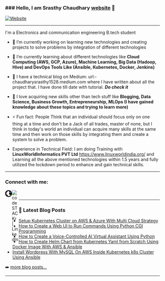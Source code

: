 ### ### Hello, I am Srasthy Chaudhary [website] 👋

[![Website](https://img.shields.io/website?label=chaudharysrasthy1528.medium.com&style=for-the-badge&url=https%3A%2F%2Fchaudharysrasthy1528.medium.com)](https://chaudharysrasthy1528.medium.com/)

---

I'm a Electronics and communication engineering B.tech student

- 🔭 I’m currently working on learning new technologies and creating projects to solve problems by integration  of different technologies

- 🌱 I’m currently learning about different technologies like **Cloud Computing (AWS, GCP, Azure), Machine Learning, Big Data (Hadoop, Hive) and DevOps Tools Like (Ansible, Kubernetes, Docker, Jenkins)**

- 👯 I have a technical blog on Medium: url:- chaudharysrasthy1528.medium.com where I have written about all the project that. I have done till date with tutorial. ***Do check it***

- 💬 I love acquiring new skills other than tech stuff like **Blogging, Data Science, Business Growth, Entrepreneurship, MLOps (I have gained knowledge about these topics and trying to learn more)**

- ⚡ Fun fact: People Think that an individual should focus only on one thing at a time and don't be a Jack of all trades, master of none, but I think in today's world an individual can acquire many skills at the same time and then work on those skills by integrating them and create a system to solve a problem.

- Experience in Technical Field: I am doing Training with **LinuxWorldInformatics PVT Ltd** https://www.linuxworldindia.org/ and Learning all the above mentioned technologies within 1.5 years and fully utilized the lockdown period to enhance and gain technical skills. 

---

### Connect with me:

[<img align="left" alt="codeSTACKr.com" width="22px" src="https://raw.githubusercontent.com/iconic/open-iconic/master/svg/globe.svg" />][website]

[<img align="left" alt="codeSTACKr | LinkedIn" width="22px" src="https://cdn.jsdelivr.net/npm/simple-icons@v3/icons/linkedin.svg" />][linkedin]


<br />


---

### 📕 Latest Blog Posts

<!-- BLOG-POST-LIST:START -->
- [Setup Kubernetes Cluster on AWS & Azure With Multi Cloud Strategy]( )
- [How to Create a Web UI to Run Commands Using Python CGI Programming]( )
- [How to Create a Voice-Controlled AI Virtual Assistant Using Python]( )
- [How to Create Helm Chart from Kubernetes Yaml from Scratch Using Docker Image With AWS & Ansible]( )
- [Install Wordpress With MySQL On AWS Inside Kubernetes k8s Cluster Using Ansible]( )
<!-- BLOG-POST-LIST:END -->

➡️ [more blog posts...](https://chaudharysrasthy1528.medium.com/)

---


[website]: https://chaudharysrasthy1528.medium.com/
[linkedin]: https://www.linkedin.com/in/srasthy-chaudhary-39417118a/

